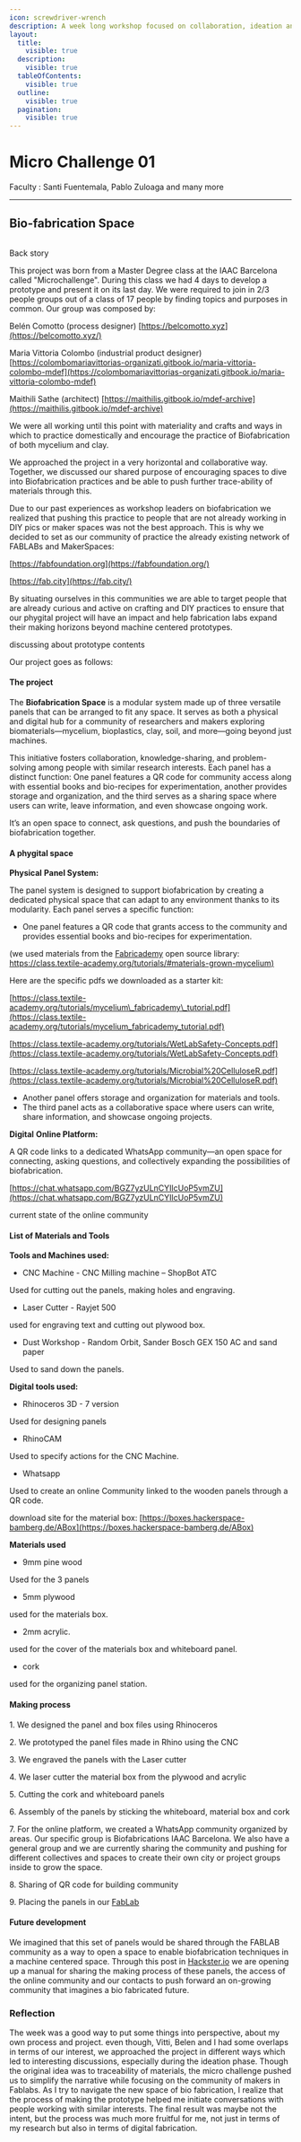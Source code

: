 ```yaml
---
icon: screwdriver-wrench
description: A week long workshop focused on collaboration, ideation and prototyping
layout:
  title:
    visible: true
  description:
    visible: true
  tableOfContents:
    visible: true
  outline:
    visible: true
  pagination:
    visible: true
---
```


# Micro Challenge 01

Faculty : Santi Fuentemala, Pablo Zuloaga and many more&#x20;

***

## Bio-fabrication Space  <a href="#toc-back-story-0" id="toc-back-story-0"></a>



<figure><img src="../../.gitbook/assets/WhatsApp Image 2025-02-07 at 13.05.39_ad793aed.jpg" alt=""><figcaption></figcaption></figure>







Back story

This project was born from a Master Degree class at the IAAC Barcelona called "Microchallenge". During this class we had 4 days to develop a prototype and present it on its last day. We were required to join in 2/3 people groups out of a class of 17 people by finding topics and purposes in common. Our group was composed by:

Belén Comotto (process designer) [https://belcomotto.xyz](https://belcomotto.xyz/)

Maria Vittoria Colombo (industrial product designer) [https://colombomariavittorias-organizati.gitbook.io/maria-vittoria-colombo-mdef](https://colombomariavittorias-organizati.gitbook.io/maria-vittoria-colombo-mdef)

Maithili Sathe (architect) [https://maithilis.gitbook.io/mdef-archive](https://maithilis.gitbook.io/mdef-archive)

We were all working until this point with materiality and crafts and ways in which to practice domestically and encourage the practice of Biofabrication of both mycelium and clay.

We approached the project in a very horizontal and collaborative way. Together, we discussed our shared purpose of encouraging spaces to dive into Biofabrication practices and be able to push further trace-ability of materials through this.

Due to our past experiences as workshop leaders on biofabrication we realized that pushing this practice to people that are not already working in DIY pics or maker spaces was not the best approach. This is why we decided to set as our community of practice the already existing network of FABLABs and MakerSpaces:

[https://fabfoundation.org](https://fabfoundation.org/)

[https://fab.city](https://fab.city/)

By situating ourselves in this communities we are able to target people that are already curious and active on crafting and DIY practices to ensure that our phygital project will have an impact and help fabrication labs expand their making horizons beyond machine centered prototypes.

discussing about prototype contents

Our project goes as follows:

#### The project <a href="#toc-the-project-1" id="toc-the-project-1"></a>

The **Biofabrication Space** is a modular system made up of three versatile panels that can be arranged to fit any space. It serves as both a physical and digital hub for a community of researchers and makers exploring biomaterials—mycelium, bioplastics, clay, soil, and more—going beyond just machines.

This initiative fosters collaboration, knowledge-sharing, and problem-solving among people with similar research interests. Each panel has a distinct function: One panel features a QR code for community access along with essential books and bio-recipes for experimentation, another provides storage and organization, and the third serves as a sharing space where users can write, leave information, and even showcase ongoing work.

It’s an open space to connect, ask questions, and push the boundaries of biofabrication together.

#### A phygital space <a href="#toc-a-phygital-space-2" id="toc-a-phygital-space-2"></a>

**Physical** **Panel System:**

The panel system is designed to support biofabrication by creating a dedicated physical space that can adapt to any environment thanks to its modularity. Each panel serves a specific function:

* One panel features a QR code that grants access to the community and provides essential books and bio-recipes for experimentation.

(we used materials from the [Fabricademy](https://textile-academy.org/) open source library: [https://class.textile-academy.org/tutorials/#materials-grown-mycelium)](https://class.textile-academy.org/tutorials/#materials-grown-mycelium\))

Here are the specific pdfs we downloaded as a starter kit:

[https://class.textile-academy.org/tutorials/mycelium\_fabricademy\_tutorial.pdf](https://class.textile-academy.org/tutorials/mycelium_fabricademy_tutorial.pdf)

[https://class.textile-academy.org/tutorials/WetLabSafety-Concepts.pdf](https://class.textile-academy.org/tutorials/WetLabSafety-Concepts.pdf)

[https://class.textile-academy.org/tutorials/Microbial%20CelluloseR.pdf](https://class.textile-academy.org/tutorials/Microbial%20CelluloseR.pdf)

* Another panel offers storage and organization for materials and tools.
* The third panel acts as a collaborative space where users can write, share information, and showcase ongoing projects.

**Digital** **Online Platform:**

A QR code links to a dedicated WhatsApp community—an open space for connecting, asking questions, and collectively expanding the possibilities of biofabrication.

[https://chat.whatsapp.com/BGZ7yzULnCYIlcUoP5vmZU](https://chat.whatsapp.com/BGZ7yzULnCYIlcUoP5vmZU)

current state of the online community

#### List of Materials and Tools <a href="#toc-list-of-materials-and-tools-3" id="toc-list-of-materials-and-tools-3"></a>

**Tools and Machines used:**

* CNC Machine - CNC Milling machine – ShopBot ATC

Used for cutting out the panels, making holes and engraving.

* Laser Cutter - Rayjet 500

used for engraving text and cutting out plywood box.

* Dust Workshop - Random Orbit, Sander Bosch GEX 150 AC and sand paper

Used to sand down the panels.

**Digital tools used:**

* Rhinoceros 3D - 7 version

Used for designing panels

* RhinoCAM

Used to specify actions for the CNC Machine.

* Whatsapp

Used to create an online Community linked to the wooden panels through a QR code.

download site for the material box: [https://boxes.hackerspace-bamberg.de/ABox](https://boxes.hackerspace-bamberg.de/ABox)

**Materials used**

* 9mm pine wood

Used for the 3 panels

* 5mm plywood

used for the materials box.

* 2mm acrylic.

used for the cover of the materials box and whiteboard panel.

* cork

used for the organizing panel station.

#### Making process <a href="#toc-making-process-4" id="toc-making-process-4"></a>

1\. We designed the panel and box files using Rhinoceros

2\. We prototyped the panel files made in Rhino using the CNC

3\. We engraved the panels with the Laser cutter

4\. We laser cutter the material box from the plywood and acrylic

5\. Cutting the cork and whiteboard panels

6\. Assembly of the panels by sticking the whiteboard, material box and cork

7\. For the online platform, we created a WhatsApp community organized by areas. Our specific group is Biofabrications IAAC Barcelona. We also have a general group and we are currently sharing the community and pushing for different collectives and spaces to create their own city or project groups inside to grow the space.

8\. Sharing of QR code for building community

9\. Placing the panels in our [FabLab](https://fablabbcn.org/)

#### Future development <a href="#toc-future-development-5" id="toc-future-development-5"></a>

We imagined that this set of panels would be shared through the FABLAB community as a way to open a space to enable biofabrication techniques in a machine centered space. Through this post in [Hackster.io](http://huckster.io/) we are opening up a manual for sharing the making process of these panels, the access of the online community and our contacts to push forward an on-growing community that imagines a bio fabricated future.

### Reflection&#x20;

The week was a good way to put some things into perspective, about my own process and project. even though, Vitti, Belen and I had some overlaps in terms of our interest, we approached the project in different ways which led to interesting discussions, especially during the ideation phase. Though the original idea was to traceability of materials, the micro challenge pushed us to simplify the narrative while focusing on the community of makers in Fablabs. As I try to navigate the new space of bio fabrication, I realize that the process of making the prototype helped me initiate conversations with people working with similar interests. The final result was maybe not the intent, but the process was much more fruitful for me, not just in terms of my research but also in terms of digital fabrication.&#x20;

